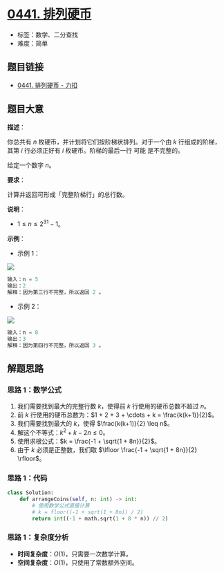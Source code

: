 # [0441. 排列硬币](https://leetcode.cn/problems/arranging-coins/)

- 标签：数学、二分查找
- 难度：简单

## 题目链接

- [0441. 排列硬币 - 力扣](https://leetcode.cn/problems/arranging-coins/)

## 题目大意

**描述**：

你总共有 $n$ 枚硬币，并计划将它们按阶梯状排列。对于一个由 $k$ 行组成的阶梯，其第 $i$ 行必须正好有 $i$ 枚硬币。阶梯的最后一行 可能 是不完整的。

给定一个数字 $n$。

**要求**：

计算并返回可形成「完整阶梯行」的总行数。

**说明**：

- $1 \le n \le 2^{31} - 1$。

**示例**：

- 示例 1：

![](https://assets.leetcode.com/uploads/2021/04/09/arrangecoins1-grid.jpg)

```python
输入：n = 5
输出：2
解释：因为第三行不完整，所以返回 2 。
```

- 示例 2：

![](https://assets.leetcode.com/uploads/2021/04/09/arrangecoins2-grid.jpg)

```python
输入：n = 8
输出：3
解释：因为第四行不完整，所以返回 3 。
```

## 解题思路

### 思路 1：数学公式

1. 我们需要找到最大的完整行数 $k$，使得前 $k$ 行使用的硬币总数不超过 $n$。
2. 前 $k$ 行使用的硬币总数为：$1 + 2 + 3 + \cdots + k = \frac{k(k+1)}{2}$。
3. 我们需要找到最大的 $k$，使得 $\frac{k(k+1)}{2} \leq n$。
4. 解这个不等式：$k^2 + k - 2n \leq 0$。
5. 使用求根公式：$k = \frac{-1 + \sqrt{1 + 8n}}{2}$。
6. 由于 $k$ 必须是正整数，我们取 $\lfloor \frac{-1 + \sqrt{1 + 8n}}{2} \rfloor$。

### 思路 1：代码

```python
class Solution:
    def arrangeCoins(self, n: int) -> int:
        # 使用数学公式直接计算
        # k = floor((-1 + sqrt(1 + 8n)) / 2)
        return int((-1 + math.sqrt(1 + 8 * n)) // 2)
```

### 思路 1：复杂度分析

- **时间复杂度**：$O(1)$，只需要一次数学计算。
- **空间复杂度**：$O(1)$，只使用了常数额外空间。

